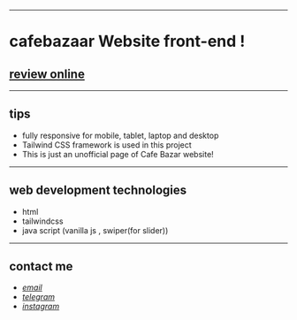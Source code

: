
---

# cafebazaar Website front-end !
## [review online](https://mohammad-zeynali.github.io/cafe-bazaar/)

---
## tips

* fully responsive for mobile, tablet, laptop and desktop
* Tailwind CSS framework is used in this project
* This is just an unofficial page of Cafe Bazar website!
---
## web development technologies
* html 
* tailwindcss
* java script (vanilla js , swiper(for slider))
---
## contact me
* *[email](mailto:051.mhmdzynaly977@gmail.com)*
* *[telegram](https://t.me/zeynali2003/)*
* *[instagram](https://instagram.com/zeynali2003/)*

